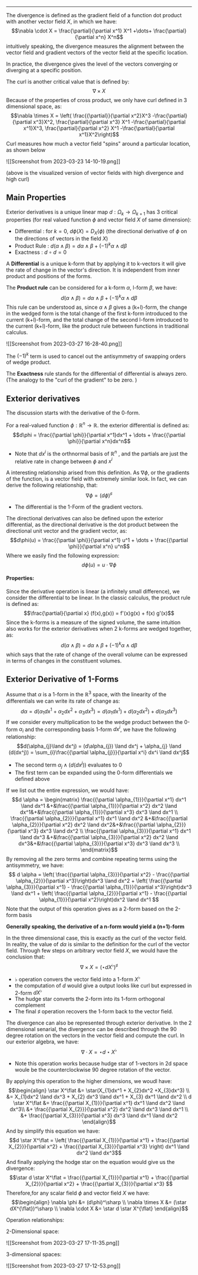 
----
The divergence is defined as the gradient field of a function dot product with another vector field $X$, in which we have: $$\nabla  \cdot X = \frac{\partial}{\partial x^1} X^1 +\dots+ \frac{\partial}{\partial x^n} X^n$$
intuitively speaking, the divergence measures the alignment between the vector field and gradient vectors of the vector field at the specific location. 

In practice, the divergence gives the level of the vectors converging or diverging at a specific position. 

The curl is another critical value that is defined by:
$$\nabla  \times X$$
Because of the properties of cross product, we only have curl defined in 3 dimensional space, as:
$$\nabla \times X = \left( \frac{{\partial}}{\partial x^2}X^3 -\frac{\partial}{\partial x^3}X^2, \frac{\partial}{\partial x^3} X^1 -\frac{\partial}{\partial x^1}X^3, \frac{\partial}{\partial x^2} X^1 -\frac{\partial}{\partial x^1}X^2\right)$$
Curl measures how much a vector field "spins" around a particular location, as shown below 

![[Screenshot from 2023-03-23 14-10-19.png]]

(above is the visualized version of vector fields with high divergence and high curl)

## Main Properties

Exterior derivatives is a unique linear map $d:\Omega_{k} \to \Omega_{k+1}$ has 3 critical properties (for real valued function $\phi$ and vector field $X$ of same dimension):

- Differential :  for $k=0$, $d\phi(X) = D_{X}(\phi)$ (the directional derivative of $\phi$ on the directions of vectors in the field $X$)
- Product Rule :  $d(\alpha \land \beta) = d\alpha \land \beta + (-1)^k \alpha \land d\beta$
- Exactness :  $d \circ d = 0$ 

A **Differential** is a unique k-form that by applying it to k-vectors it will give the rate of change in the vector's direction. It is independent from inner product and positions of the forms.

The **Product rule** can be considered for a k-form $\alpha$, l-form $\beta$, we have: $$d(\alpha \land \beta) = d\alpha \land \beta + (-1)^k \alpha \land d\beta$$
This rule can be understood as, since $\alpha \land \beta$ gives a (k+l)-form, the change in the wedged form is the total change of the first k-form introduced to the current (k+l)-form, and the total change of the second l-form introduced to the current (k+l)-form, like the product rule between functions in traditional calculus.

![[Screenshot from 2023-03-27 16-28-40.png]]

The $(-1)^k$ term is used to cancel out the antisymmetry of swapping orders of wedge product. 

The **Exactness** rule stands for the differential of differential is always zero. (The analogy to the "curl of the gradient" to be zero. )

## Exterior derivatives

The discussion starts with the derivative of the 0-form.

For a real-valued function $\phi : \mathbb{R}^n \to \mathbb{R}$. the exterior differential is defined as:
$$d\phi = \frac{{\partial \phi}}{\partial x^1}dx^1 + \dots + \frac{{\partial \phi}}{\partial x^n}dx^n$$
- Note that $dx^i$ is the orthnormal basis of $\mathbb{R}^n$ , and the partials are just the relative rate in change between $\phi$ and $x^i$

A  interesting relationship arised from this definition. As $\nabla \phi$, or the gradients of the function, is a vector field with extremely similar look. In fact, we can derive the following relationship, that:
$$\nabla \phi = (d\phi)^\sharp$$
- The differential is the 1-Form of the gradient vectors.


The directional derivatives can also be defined upon the exterior differential, as the directional derivative is the dot product between the directional unit vector and the gradient vector, as: $$d\phi(u) = \frac{{\partial \phi}}{\partial x^1} u^1 + \dots + \frac{{\partial \phi}}{\partial x^n} u^n$$
Where we easily find the following expression:
$$d\phi(u) = u \cdot \nabla \phi$$
#### Properties:

Since the derivative operation is linear (a infinitely small difference), we consider the differential to be linear.  In the classic calculus, the product rule is defined as:
$$\frac{\partial}{\partial x} (f(x),g(x)) = f'(x)g(x) + f(x) g'(x)$$
Since the k-forms is a measure of the signed volume, the same intuition also works for the exterior derivatives when 2 k-forms are wedged together, as: 
$$d(\alpha \land \beta) = d\alpha \land \beta + (-1)^k \alpha \land d\beta$$
which says that the rate of change of the overall volume can be expressed in terms of changes in the constituent volumes.

## Exterior Derivative of 1-Forms

Assume that $\alpha$ is a 1-form in the $\mathbb{R}^3$ space, with the linearity of the differentials we can write its rate of change as:
$$d\alpha = d(\alpha_{1}dx^1 + \alpha_{2}dx^2 + \alpha_3{dx^3}) = d(\alpha_{1}dx^1) + d(\alpha_{2}dx^2) + d(\alpha_{3}dx^3)$$
If we consider every multiplication to be the wedge product between the 0-form $\alpha_{i}$ and the corresponding basis 1-form $dx^i$, we have the following relationship: $$d(\alpha_{j}\land dx^j) = (d\alpha_{j}) \land dx^j + \alpha_{j} \land (d(dx^j)) = \sum_{i}\frac{{\partial \alpha_{j}}}{\partial x^i} dx^i \land dx^j$$
- The second term $\alpha_{j} \land (d(dx^j))$ evaluates to 0
- The first term can be expanded using the 0-form differentials we defined above

If we list out the entire expression, we would have: $$d \alpha = \begin{matrix}
\frac{{\partial \alpha_{1}}}{\partial x^1} dx^1 \land dx^1 &+&\frac{{\partial \alpha_{1}}}{\partial x^2} dx^2 \land dx^1&+&\frac{{\partial \alpha_{1}}}{\partial x^3} dx^3 \land dx^1 \\
\frac{{\partial \alpha_{2}}}{\partial x^1} dx^1 \land dx^2 &+&\frac{{\partial \alpha_{2}}}{\partial x^2} dx^2 \land dx^2&+&\frac{{\partial \alpha_{2}}}{\partial x^3} dx^3 \land dx^2 \\ 
\frac{{\partial \alpha_{3}}}{\partial x^1} dx^1 \land dx^3 &+&\frac{{\partial \alpha_{3}}}{\partial x^2} dx^2 \land dx^3&+&\frac{{\partial \alpha_{3}}}{\partial x^3} dx^3 \land dx^3 \\
\end{matrix}$$
By removing all the zero terms and combine repeating terms using the antisymmetry, we have: $$
d \alpha = \left( \frac{{\partial \alpha_{3}}}{\partial x^2} - \frac{{\partial \alpha_{2}}}{\partial x^3}\right)dx^3 \land dx^2 + \left( \frac{{\partial \alpha_{3}}}{\partial x^1} - \frac{{\partial \alpha_{1}}}{\partial x^3}\right)dx^3 \land dx^1 + \left( \frac{{\partial \alpha_{2}}}{\partial x^1} - \frac{{\partial \alpha_{1}}}{\partial x^2}\right)dx^2 \land dx^1
$$
Note that the output of this operation gives as a 2-form based on the 2-form basis

**Generally speaking, the derivative of a n-form would yield a (n+1)-form** 

In the three dimensional case, this is exactly as the curl of the vector field. In reality, the value of $d\alpha$ is similar to the definition for the curl of the vector field. Through few steps on arbitrary vector field $X$, we would have the conclusion that:
$$\nabla \times X = (\star dX^\flat)^\sharp$$

- $\flat$ operation convers the vector field into a 1-form $X^\flat$
- the computation of $d$ would give a output looks like curl but expressed in 2-form $dX^\flat$
- The hudge star converts the 2-form into its 1-form orthogonal complement
- The final $\sharp$ operation recovers the 1-form back to the vector field.

The divergence can also be represented through exterior derivative. In the 2 dimensional senarial, the divergence can be described through the 90 degree rotation on the vectors in the vector field and compute the curl. In our exterior algebra, we have: $$\nabla  \cdot X = \star d \star X^\flat$$
- Note this operation works because hudge star of 1-vectors in 2d space woule be the counterclockwise 90 degree rotation of the vector.

By applying this operation to the higher dimensions, we woudl have:
$$\begin{align}
\star X^\flat &= \star(X_{1}dx^1 + X_{2}dx^2 +X_{3}dx^3) \\
&= X_{1}dx^2 \land dx^3 + X_{2} dx^3 \land dx^1 + X_{3} dx^1 \land dx^2 \\
d \star X^\flat &= \frac{{\partial X_{1}}}{\partial x^1} dx^1 \land dx^2 \land dx^3\\
&+ \frac{{\partial X_{2}}}{\partial x^2} dx^2 \land dx^3 \land dx^1 \\
&+ \frac{{\partial X_{3}}}{\partial x^3} dx^3 \land dx^1 \land dx^2
\end{align}$$
And by simplify this equation we have:
$$d \star X^\flat = \left( \frac{{\partial X_{1}}}{\partial x^1} + \frac{{\partial X_{2}}}{\partial x^2} + \frac{{\partial X_{3}}}{\partial x^3} \right) dx^1 \land dx^2 \land dx^3$$
And finally applying the hodge star on the equation would give us the divergence:
$$\star d \star X^\flat = \frac{{\partial X_{1}}}{\partial x^1} + \frac{{\partial X_{2}}}{\partial x^2} + \frac{{\partial X_{3}}}{\partial x^3} $$
Therefore,for any scalar field $\phi$ and vector field $X$ we have:
$$\begin{align}
\nabla \phi &= (d\phi)^\sharp \\
\nabla \times X &= (\star dX^{\flat})^\sharp \\
\nabla \cdot X &= \star d \star X^{\flat} 
\end{align}$$

Operation relationships:

2-Dimensional space:

![[Screenshot from 2023-03-27 17-11-35.png]]

3-dimensional spaces:

![[Screenshot from 2023-03-27 17-12-53.png]]
